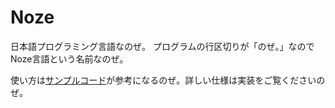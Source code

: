 # Noze
日本語プログラミング言語なのぜ。
プログラムの行区切りが「のぜ。」なのでNoze言語という名前なのぜ。

使い方は[サンプルコード](./example.nz)が参考になるのぜ。詳しい仕様は実装をご覧くださいのぜ。
